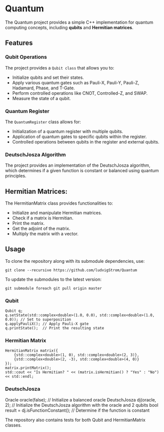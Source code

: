 # Quantum
The Quantum project provides a simple C++ implementation for quantum computing concepts, including **qubits** and **Hermitian matrices**.

## Features
### Qubit Operations 
The project provides a `Qubit class` that allows you to:
*  Initialize qubits and set their states.
* Apply various quantum gates such as Pauli-X, Pauli-Y, Pauli-Z, Hadamard, Phase, and T-Gate.
* Perform controlled operations like CNOT, Controlled-Z, and SWAP.
* Measure the state of a qubit.

### Quantum Register
The `QuantumRegister` class allows for:
* Initialization of a quantum register with multiple qubits.
* Application of quantum gates to specific qubits within the register.
* Controlled operations between qubits in the register and external qubits.

### DeutschJosza Algorithm
The project provides an implementation of the DeutschJosza algorithm, which determines if a given function is constant or balanced using quantum principles.

## Hermitian Matrices: 
The HermitianMatrix class provides functionalities to:
* Initialize and manipulate Hermitian matrices.
* Check if a matrix is Hermitian.
* Print the matrix.
* Get the adjoint of the matrix.
* Multiply the matrix with a vector.

## Usage
To clone the repository along with its submodule dependencies, use:
```
git clone --recursive https://github.com/ludvigStrom/Quantum
```

To update the submodules to the latest version:
```
git submodule foreach git pull origin master
```


### Qubit
```
Qubit q;
q.setState(std::complex<double>(1.0, 0.0), std::complex<double>(1.0, 0.0)); // Set to superposition
q.applyPauliX(); // Apply Pauli-X gate
q.printState();  // Print the resulting state
```

### Hermitian Matrix
```
HermitianMatrix matrix({
    {std::complex<double>(1, 0), std::complex<double>(2, 3)},
    {std::complex<double>(2, -3), std::complex<double>(4, 0)}
});
matrix.printMatrix();
std::cout << "Is Hermitian? " << (matrix.isHermitian() ? "Yes" : "No") << std::endl;
```

### DeutschJosza
Oracle oracle(false); // Initialize a balanced oracle
DeutschJosza dj(oracle, 2); // Initialize the DeutschJosza algorithm with the oracle and 2 qubits
bool result = dj.isFunctionConstant(); // Determine if the function is constant

The repository also contains tests for both Qubit and HermitianMatrix classes.


